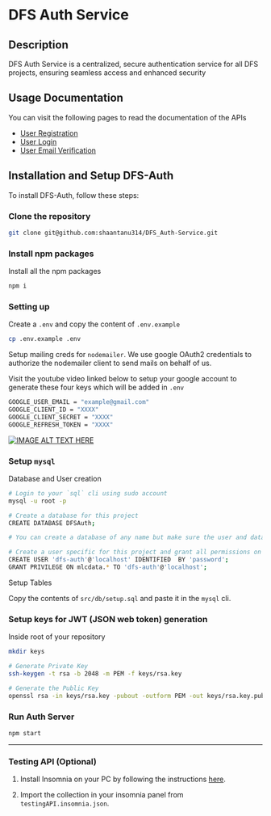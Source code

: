 # DFS Auth Service

## Description

DFS Auth Service is a centralized, secure authentication service for all DFS projects, ensuring seamless access and enhanced security

## Usage Documentation

You can visit the following pages to read the documentation of the APIs

- [User Registration](./documentation/userRegistration.md)
- [User Login](./documentation/userLogin.md)
- [User Email Verification ](./documentation/emailVerification.md)

## Installation and Setup DFS-Auth

To install DFS-Auth, follow these steps:

### Clone the repository

```bash
git clone git@github.com:shaantanu314/DFS_Auth-Service.git
```

### Install npm packages

Install all the npm packages

```bash
npm i
```

### Setting up

Create a `.env` and copy the content of `.env.example`

```bash
cp .env.example .env
```

Setup mailing creds for `nodemailer`. We use google OAuth2 credentials to authorize the nodemailer client to send mails on behalf of us.

Visit the youtube video linked below to setup your google account to generate these four keys which will be added in `.env`

```bash
GOOGLE_USER_EMAIL = "example@gmail.com"
GOOGLE_CLIENT_ID = "XXXX"
GOOGLE_CLIENT_SECRET = "XXXX"
GOOGLE_REFRESH_TOKEN = "XXXX"
```

[![IMAGE ALT TEXT HERE](https://img.youtube.com/vi/18qA61bpfUs/0.jpg)](https://www.youtube.com/watch?v=18qA61bpfUs)

### Setup `mysql`

Database and User creation

```bash
# Login to your `sql` cli using sudo account
mysql -u root -p

# Create a database for this project
CREATE DATABASE DFSAuth;

# You can create a database of any name but make sure the user and database name are properly set in .env

# Create a user specific for this project and grant all permissions on this newly created database
CREATE USER 'dfs-auth'@'localhost' IDENTIFIED  BY 'password';
GRANT PRIVILEGE ON mlcdata.* TO 'dfs-auth'@'localhost';
```

Setup Tables

Copy the contents of `src/db/setup.sql` and paste it in the `mysql` cli.

### Setup keys for JWT (JSON web token) generation

Inside root of your repository

```bash
mkdir keys

# Generate Private Key
ssh-keygen -t rsa -b 2048 -m PEM -f keys/rsa.key

# Generate the Public Key
openssl rsa -in keys/rsa.key -pubout -outform PEM -out keys/rsa.key.pub
```

### Run Auth Server

```bash
npm start
```

---

### Testing API (Optional)

1. Install Insomnia on your PC by following the instructions [here](https://docs.insomnia.rest/insomnia/install).

2. Import the collection in your insomnia panel from `testingAPI.insomnia.json`.
